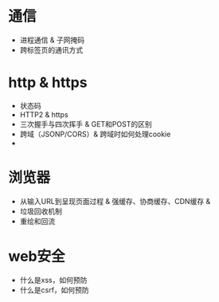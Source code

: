 # 通信
- 进程通信 & 子网掩码
- 跨标签页的通讯方式

# http & https
- 状态码 
- HTTP2 & https
- 三次握手与四次挥手 & GET和POST的区别
- 跨域（JSONP/CORS）& 跨域时如何处理cookie
- 

# 浏览器
- 从输入URL到呈现页面过程 & 强缓存、协商缓存、CDN缓存 & 
- 垃圾回收机制
- 重绘和回流

# web安全
- 什么是xss，如何预防
- 什么是csrf，如何预防